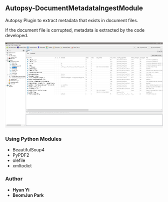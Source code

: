 ## Autopsy-DocumentMetadataIngestModule

Autopsy Plugin to extract metadata that exists in document files.

If the document file is corrupted, metadata is extracted by the code developed.

<img src="images/001.png" />

### Using Python Modules

* BeautifulSoup4
* PyPDF2
* olefile
* xmltodict

### Author 

* **Hyun Yi**
* **BeomJun Park**